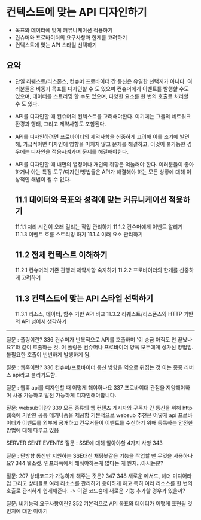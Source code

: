 # 컨텍스트에 맞는 API 디자인하기

- 목표와 데이터에 맞게 커뮤니케이션 적용하기
- 컨슈머와 프로바이더의 요구사항과 한계를 고려하기
- 컨텍스트에 맞는 API 스타일 선택하기


## 요약

- 단일 리퀘스트/리스폰스, 컨슈머 프로바이더 간 통신은 유일한 선택지가 아니다. 여러분들은 비동기 목표를 디자인할 수 도 있으며 
  컨슈머에게 이벤트를 발행할 수도 있으며, 데이터를 스트리밍 할 수도 있으며, 다양한 요소를 한 번의 호출로 처리할 수 도 있다.
- API를 디자인할 때 컨슈머의 컨텍스트를 고려해야한다. 여기에는 그들의 네트워크 환경과 행태, 그리고 제약사항도 포함된다.
- API를 디자인하려면 프로바이더의 제약사항을 신중하게 고려해 이를 조기에 발견해, 가급적이면 디자인에 영향을 미치지 않고 문제를 해결하고, 
  이것이 불가능한 경우에는 디자인을 적응시켜가며 문제를 해결해야한다.
- API를 디자인할 때 내면의 열정이나 개인의 취향은 억눌러야 한다. 
  여러분들이 좋아하거나 아는 특정 도구/디자인/방법들은 API가 해결해야 하는 모든 상황에 대해 이상적인 해법이 될 수 없다.
  
  
  
  ## 11.1 데이터와 목표와 성격에 맞는 커뮤니케이션 적용하기
  11.1.1 처리 시간이 오래 걸리는 작업 관리하기
  11.1.2 컨슈머에게 이벤트 알리기
  11.1.3 이벤트 흐름 스트리밍 하기
  11.1.4 여러 요소 관리하기
  
  ## 11.2 전체 컨텍스트 이해하기
  11.2.1 컨슈머의 기존 관행과 제약사항 숙지하기
  11.2.2 프로바이더의 한게를 신중하게 고려하기
  
  ## 11.3 컨텍스트에 맞는 API 스타일 선택하기
  11.3.1 리소스, 데이터, 함수 기반 API 비교
  11.3.2 리퀘스트/리스폰스와 HTTP 기반의 API 넘어서 생각하기

---

질문 : 폴링이란? 336
컨슈머가 반복적으로 API를 호출하며 '이 송금 아직도 안 끝났나요?'와 같이 호출하는 것.
이 폴링은 컨슈머나 프로바이더 양쪽 모두에게 성가신 방법임. 불필요한 호출이 빈번하게 발생하게 됨.

질문 : 웹훅이란? 336
컨슈머/프로바이더 통신 방향을 역으로 뒤집는 것
이는 종종 리버스 api라고 불리기도함.

질문 : 웹훅 api를 디자인할 때 어떻게 해야하나요 337
프로바이더 관점을 지양해야하며 사용 가능하고 발전 가능하게 디자인해야합니다.

질문: websub이란? 339
모든 종류의 웹 컨텐츠 게시자와 구독자 간 통신을 위해 http 웹훅에 기반한 공통 메커니즘을 제공함
기본적으로 websub 추천은 어떻게 api 프로바이더가 이벤트를 외부에 공개하고 컨뮤거들이 이벤트를 수신하기 위해 등록하는 안전한 방법에 대해 다루고 있음

SERVER SENT EVENTS
질문 : SSE에 대해 알아야할 4가지 사항 343

질문 : 단방향 통신만 지원하는 SSE대신 채팅봇같은 기능을 작업할 땐 무엇을 사용하나요? 344
웹소켓. 
인프라쪽에서 해줘야하는게 많다는 게 뭔지...아시는분?


질문: 207 상태코드가 가능하게 해주는 것은? 347 348
새로운 메서드, 헤더 미디어타입 그리고 상태들로 여러 리소스를 관리하기 용이하게 하고
특히 여러 리소스를 한 번의 호출로 관리하게 쉽게해준다.
-> 이걸 코드숨에 새로운 기능 추가할 경우가 있을까?


질문: 비기능적 요구사항이란? 352
기본적으로 API 목표와 데이터가 어떻게 표현될 것인지에 대한 이야기
